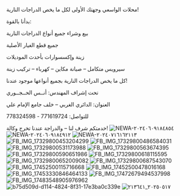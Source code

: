 
محلات الواسعي
وجهتك الأولى لكل ما يخص الدراجات النارية!

بدأنا بالقوة:

بيع وشراء جميع أنواع الدراجات النارية

جميع قطع الغيار الأصلية

زينة وإكسسوارات بأحدث الموديلات

سيرويس متكامل – صيانة مكاين – كهرباء – تركيب زينة

كل ما يخص الدراجات النارية بجميع أنواعها موجود عندنا!


تحت إشراف المهندس:
أنــس الحــجــوري

العنوان:
الدائري الغربي – خلف جامع الإمام علي

للتواصل:
771619724 - 778324598

خدمتكم شرف لنا – والدراجة عندنا تخرج وكالة!
![NEWA-٢٠٢٤٠٦٠٩١٨٤٨٥٤](https://github.com/user-attachments/assets/5d9c83b9-7230-4fd9-8555-64daa74b35d1)
![NEWA-٢٠٢٤٠٦٠٩١٨٤٩١٢](https://github.com/user-attachments/assets/0667598c-5dc4-40d1-97c0-3f924fe1c221)
![NEWA-٢٠٢٤٠٧١٦١٦٢١١٣](https://github.com/user-attachments/assets/7d110cd0-307f-49a8-9b09-92508ea5a5bf)
![FB_IMG_17329800453204299](https://github.com/user-attachments/assets/630bfabe-ab0e-44cc-81b8-996e4c929af2)
![FB_IMG_17329800486584031](https://github.com/user-attachments/assets/baad8dae-7292-405a-be54-8202d37e6e9d)
![FB_IMG_17329800531173988](https://github.com/user-attachments/assets/e007f4b3-4650-480e-8ace-f1481ee3ae08)
![FB_IMG_17329800563674395](https://github.com/user-attachments/assets/ebaf0a42-a04a-4e0a-8406-60d675a0cd51)
![FB_IMG_17329800590651986](https://github.com/user-attachments/assets/5c5a7c02-03ff-489d-a8a7-659ff2092ff5)
![FB_IMG_17329800618115595](https://github.com/user-attachments/assets/ec63081b-f463-4536-9b16-5cf234217899)
![FB_IMG_17329800652009082](https://github.com/user-attachments/assets/2056f17c-9dbc-4949-a4ec-92b70fe058e8)
![FB_IMG_17329800687543070](https://github.com/user-attachments/assets/89041134-f413-4190-8c47-c862013a828b)
![FB_IMG_17452500115716668](https://github.com/user-attachments/assets/fecf8476-0cf7-42f6-a319-540db9b8ca9a)
![FB_IMG_17452500478016168](https://github.com/user-attachments/assets/f823cdbd-3a1c-4aa1-a86f-7b47e1310bbe)
![FB_IMG_17453330846464133](https://github.com/user-attachments/assets/9798af16-da08-4af3-83e8-faacb5c091b9)
![FB_IMG_17472679494537998](https://github.com/user-attachments/assets/8657471b-a2f6-4f42-bc04-e3f27660a46c)
![FB_IMG_17483548905976962](https://github.com/user-attachments/assets/22edba15-f4a6-4085-b87e-f4fc84e16cb1)
![b75d509d-d114-4824-8f31-17e3ba0c339e](https://github.com/user-attachments/assets/6c275740-e584-400c-a6b9-b87689ead806)
![٢٠٢٥٠٥١٧_٢١٣٦٤١](https://github.com/user-attachments/assets/79c9cd42-131b-4d82-b259-06c9a30bbd6f)
